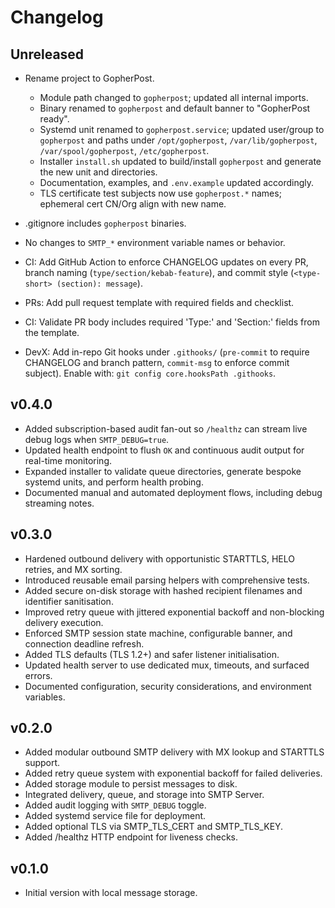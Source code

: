 # Changelog

## Unreleased
- Rename project to GopherPost.
  - Module path changed to `gopherpost`; updated all internal imports.
  - Binary renamed to `gopherpost` and default banner to "GopherPost ready".
  - Systemd unit renamed to `gopherpost.service`; updated user/group to `gopherpost` and paths under `/opt/gopherpost`, `/var/lib/gopherpost`, `/var/spool/gopherpost`, `/etc/gopherpost`.
  - Installer `install.sh` updated to build/install `gopherpost` and generate the new unit and directories.
  - Documentation, examples, and `.env.example` updated accordingly.
  - TLS certificate test subjects now use `gopherpost.*` names; ephemeral cert CN/Org align with new name.
- .gitignore includes `gopherpost` binaries.
- No changes to `SMTP_*` environment variable names or behavior.

- CI: Add GitHub Action to enforce CHANGELOG updates on every PR, branch naming (`type/section/kebab-feature`), and commit style (`<type-short> (section): message`).
- PRs: Add pull request template with required fields and checklist.
- CI: Validate PR body includes required 'Type:' and 'Section:' fields from the template.
- DevX: Add in-repo Git hooks under `.githooks/` (`pre-commit` to require CHANGELOG and branch pattern, `commit-msg` to enforce commit subject). Enable with: `git config core.hooksPath .githooks`.

## v0.4.0
- Added subscription-based audit fan-out so `/healthz` can stream live debug logs when `SMTP_DEBUG=true`.
- Updated health endpoint to flush `OK` and continuous audit output for real-time monitoring.
- Expanded installer to validate queue directories, generate bespoke systemd units, and perform health probing.
- Documented manual and automated deployment flows, including debug streaming notes.

## v0.3.0
- Hardened outbound delivery with opportunistic STARTTLS, HELO retries, and MX sorting.
- Introduced reusable email parsing helpers with comprehensive tests.
- Added secure on-disk storage with hashed recipient filenames and identifier sanitisation.
- Improved retry queue with jittered exponential backoff and non-blocking delivery execution.
- Enforced SMTP session state machine, configurable banner, and connection deadline refresh.
- Added TLS defaults (TLS 1.2+) and safer listener initialisation.
- Updated health server to use dedicated mux, timeouts, and surfaced errors.
- Documented configuration, security considerations, and environment variables.

## v0.2.0
- Added modular outbound SMTP delivery with MX lookup and STARTTLS support.
- Added retry queue system with exponential backoff for failed deliveries.
- Added storage module to persist messages to disk.
- Integrated delivery, queue, and storage into SMTP Server.
- Added audit logging with `SMTP_DEBUG` toggle.
- Added systemd service file for deployment.
- Added optional TLS via SMTP_TLS_CERT and SMTP_TLS_KEY.
- Added /healthz HTTP endpoint for liveness checks.

## v0.1.0
- Initial version with local message storage.
